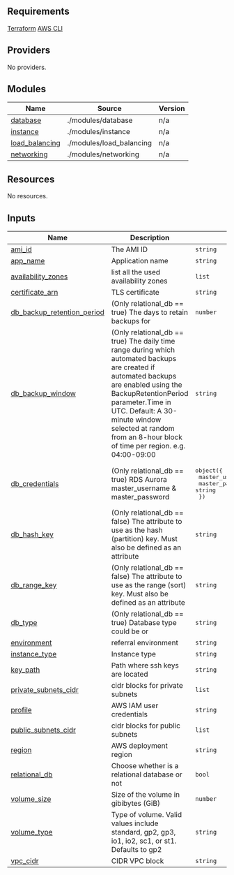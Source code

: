 
## Requirements

[Terraform](https://www.terraform.io)
[AWS CLI](https://github.com/aws/aws-cli)

## Providers

No providers.

## Modules

| Name | Source | Version |
|------|--------|---------|
| <a name="module_database"></a> [database](#module\_database) | ./modules/database | n/a |
| <a name="module_instance"></a> [instance](#module\_instance) | ./modules/instance | n/a |
| <a name="module_load_balancing"></a> [load\_balancing](#module\_load\_balancing) | ./modules/load_balancing | n/a |
| <a name="module_networking"></a> [networking](#module\_networking) | ./modules/networking | n/a |

## Resources

No resources.

## Inputs

| Name | Description | Type | Default | Required |
|------|-------------|------|---------|:--------:|
| <a name="input_ami_id"></a> [ami\_id](#input\_ami\_id) | The AMI ID | `string` | n/a | yes |
| <a name="input_app_name"></a> [app\_name](#input\_app\_name) | Application name | `string` | n/a | yes |
| <a name="input_availability_zones"></a> [availability\_zones](#input\_availability\_zones) | list all the used availability zones | `list` | n/a | yes |
| <a name="input_certificate_arn"></a> [certificate\_arn](#input\_certificate\_arn) | TLS certificate | `string` | n/a | yes |
| <a name="input_db_backup_retention_period"></a> [db\_backup\_retention\_period](#input\_db\_backup\_retention\_period) | (Only relational\_db == true) The days to retain backups for | `number` | `1` | no |
| <a name="input_db_backup_window"></a> [db\_backup\_window](#input\_db\_backup\_window) | (Only relational\_db == true) The daily time range during which automated backups are created if automated backups are enabled using the BackupRetentionPeriod parameter.Time in UTC. Default: A 30-minute window selected at random from an 8-hour block of time per region. e.g. 04:00-09:00 | `string` | n/a | yes |
| <a name="input_db_credentials"></a> [db\_credentials](#input\_db\_credentials) | (Only relational\_db == true) RDS Aurora master\_username & master\_password | <pre>object({<br>  master_username = string<br>  master_password = string<br> })</pre> | n/a | yes |
| <a name="input_db_hash_key"></a> [db\_hash\_key](#input\_db\_hash\_key) | (Only relational\_db == false) The attribute to use as the hash (partition) key. Must also be defined as an attribute | `string` | n/a | yes |
| <a name="input_db_range_key"></a> [db\_range\_key](#input\_db\_range\_key) | (Only relational\_db == false) The attribute to use as the range (sort) key. Must also be defined as an attribute | `string` | n/a | yes |
| <a name="input_db_type"></a> [db\_type](#input\_db\_type) | (Only relational\_db == true) Database type could be <mysql> or <postgresql> | `string` | `"postgresql"` | no |
| <a name="input_environment"></a> [environment](#input\_environment) | referral environment | `string` | n/a | yes |
| <a name="input_instance_type"></a> [instance\_type](#input\_instance\_type) | Instance type | `string` | n/a | yes |
| <a name="input_key_path"></a> [key\_path](#input\_key\_path) | Path where ssh keys are located | `string` | n/a | yes |
| <a name="input_private_subnets_cidr"></a> [private\_subnets\_cidr](#input\_private\_subnets\_cidr) | cidr blocks for private subnets | `list` | n/a | yes |
| <a name="input_profile"></a> [profile](#input\_profile) | AWS IAM user credentials | `string` | n/a | yes |
| <a name="input_public_subnets_cidr"></a> [public\_subnets\_cidr](#input\_public\_subnets\_cidr) | cidr blocks for public subnets | `list` | n/a | yes |
| <a name="input_region"></a> [region](#input\_region) | AWS deployment region | `string` | `"eu-central-1"` | no |
| <a name="input_relational_db"></a> [relational\_db](#input\_relational\_db) | Choose whether is a relational database or not | `bool` | `true` | no |
| <a name="input_volume_size"></a> [volume\_size](#input\_volume\_size) | Size of the volume in gibibytes (GiB) | `number` | n/a | yes |
| <a name="input_volume_type"></a> [volume\_type](#input\_volume\_type) | Type of volume. Valid values include standard, gp2, gp3, io1, io2, sc1, or st1. Defaults to gp2 | `string` | n/a | yes |
| <a name="input_vpc_cidr"></a> [vpc\_cidr](#input\_vpc\_cidr) | CIDR VPC block | `string` | n/a | yes |


